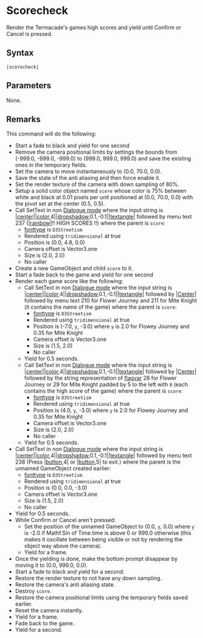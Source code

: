 # Scorecheck

Render the Termacade's games high scores and yield until Confirm or Cancel is pressed.

## Syntax

````
|scorecheck|
````

## Parameters

None.

## Remarks

This command will do the following:

* Start a fade to black and yield for one second
* Remove the camera positional limits by settings the bounds from (-999.0, -999.0, -999.0) to (999.0, 999.0, 999.0) and save the existing ones in the temporary fields.
* Set the camera to move instantaneously to (0.0, 70.0, 0.0).
* Save the state of the anti aliasing and then force enable it.
* Set the render texture of the camera with down sampling of 80%.
* Setup a solid color object named `score` whose color is 75% between white and black at 0.01 pixels per unit positioned at (0.0, 70.0, 0.0) with the pivot set at the center (0.5, 0.5).
* Call SetText in non [Dialogue mode](../../Dialogue%20mode.md) where the input string is |[center](Center.md)\||[color](Color.md),4||[dropshadow](Dropshadow.md),0.1,-0.1||[textangle](Textangle.md)\| followed by menu text 237 (|[rainbow](Rainbow.md)\|!! HIGH SCORES !!) where the parent is `score`:
  * [fonttype](../../fonttype.md) is `D3Streetism`
  * Rendered using `tridimensional` at true
  * Position is (0.0, 4.8, 0.0)
  * Camera offset is Vector3.one
  * Size is (2.0, 2.0)
  * No caller
* Create a new GameObject and child `score` to it.
* Start a fade back to the game and yield for one second
* Render each game score like the following:
  * Call SetText in non [Dialogue mode](../../Dialogue%20mode.md) where the input string is |[center](Center.md)\||[color](Color.md),4||[dropshadow](Dropshadow.md),0.1,-0.1||[textangle](Textangle.md)\| followed by |[Center](Center.md)\| followed by menu text 210 for Flower Journey and 211 for Mite Knight (it contains the name of the game) where the parent is `score`:
    * [fonttype](../../fonttype.md) is `D3Streetism`
    * Rendered using `tridimensional` at true
    * Position is (-7.0, `y`, -3.0) where `y` is 2.0 for Flowey Journey and 0.35 for Mite Knight
    * Camera offset is Vector3.one
    * Size is (1.5, 2.0)
    * No caller
  * Yield for 0.5 seconds.
  * Call SetText in non [Dialogue mode](../../Dialogue%20mode.md) where the input string is |[center](Center.md)\||[color](Color.md),4||[dropshadow](Dropshadow.md),0.1,-0.1||[textangle](Textangle.md)\| followed by |[Center](Center.md)\| followed by the string representation of [flagvar](../../../Flags%20arrays/flagvar.md) 28 for Flower Journey or 29 for Mite Knight padded by 5 to the left with `0` (each contains the high score of the game) where the parent is `score`:
    * [fonttype](../../fonttype.md) is `D3Streetism`
    * Rendered using `tridimensional` at true
    * Position is (4.0, `y`, -3.0) where `y` is 2.0 for Flowey Journey and 0.35 for Mite Knight
    * Camera offset is Vector3.one
    * Size is (2.0, 2.0)
    * No caller
  * Yield for 0.5 seconds.
* Call SetText in non [Dialogue mode](../../Dialogue%20mode.md) where the input string is |[center](Center.md)\||[color](Color.md),4||[dropshadow](Dropshadow.md),0.1,-0.1||[textangle](Textangle.md)\| followed by menu text 238 (Press |[button](Button.md),4| or |[button](Button.md),5| to exit.) where the parent is the unnamed GameObject created earlier:
  * [fonttype](../../fonttype.md) is `D3Streetism`
  * Rendered using `tridimensional` at true
  * Position is (0.0, 0.0, -3.0)
  * Camera offset is Vector3.one
  * Size is (1.5, 2.0)
  * No caller
* Yield for 0.5 seconds.
* While Confirm or Cancel aren't pressed:
  * Set the position of the unnamed GameObject to (0.0, `y`, 0.0) where `y` is -2.0 if Mathf.Sin of Time.time is above 0 or 999.0 otherwise (this makes it oscillate between being visible or not by rendering the object way above the camera).
  * Yield for a frame.
* Once the yielding is done, make the bottom prompt disappear by moving it to (0.0, 999.0, 0.0).
* Start a fade to black and yield for a second.
* Restore the render texture to not have any down sampling.
* Restore the camera's anti aliasing state.
* Destroy `score`.
* Restore the camera positional limits using the temporary fields saved earlier.
* Reset the camera instantly.
* Yield for a frame.
* Fade back to the game.
* Yield for a second.
